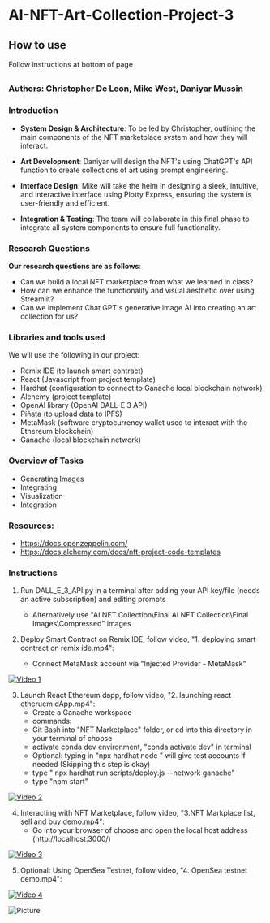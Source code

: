 # AI-NFT-Art-Collection-Project-3

## How to use
Follow instructions at bottom of page
##
### Authors: Christopher De Leon, Mike West, Daniyar Mussin

### Introduction

* **System Design & Architecture**: To be led by Christopher, outlining the main components of the NFT marketplace system and how they will interact.

* **Art Development**:  Daniyar will design the NFT's using ChatGPT's API function to create collections of art using prompt engineering.

* **Interface Design**: Mike will take the helm in designing a sleek, intuitive, and interactive interface using Plotty Express, ensuring the system is user-friendly and efficient.

* **Integration & Testing**: The team will collaborate in this final phase to integrate all system components to ensure full functionality.
  
### Research Questions
**Our research questions are as follows**:
* Can we build a local NFT marketplace from what we learned in class?
* How can we enhance the functionality and visual aesthetic over using Streamlit?
* Can we implement Chat GPT's generative image AI into creating an art collection for us?

### Libraries and tools used
We will use the following in our project:
- Remix IDE (to launch smart contract)
- React (Javascript from project template)
- Hardhat (configuration to connect to Ganache local blockchain network)
- Alchemy (project template)
- OpenAI library (OpenAI DALL-E 3 API)
- Piñata (to upload data to IPFS)
- MetaMask (software cryptocurrency wallet used to interact with the Ethereum blockchain)
- Ganache (local blockchain network)

### Overview of Tasks
* Generating Images
* Integrating 
* Visualization
* Integration

### Resources:
- https://docs.openzeppelin.com/
- https://docs.alchemy.com/docs/nft-project-code-templates

### Instructions

1. Run DALL_E_3_API.py in a terminal after adding your API key/file (needs an active subscription) and editing prompts
   - Alternatively use "AI NFT Collection\Final AI NFT Collection\Final Images\Compressed" images
     
2. Deploy Smart Contract on Remix IDE, follow video, "1. deploying smart contract on remix ide.mp4":
   - Connect MetaMask account via "Injected Provider - MetaMask"
   
[![Video 1](https://github.com/Chrisdeleon91/AI-NFT-Art-Collection-Project-3/assets/22796940/1eb92477-8945-441b-9404-f5d17fa67dfb)](https://www.youtube.com/watch?v=4eIgUi2RgRo "Video 1")

3. Launch React Ethereum dapp, follow video, "2. launching react etheruem dApp.mp4":
   - Create a Ganache workspace
   - commands:
   - Git Bash into "NFT Marketplace" folder, or cd into this directory in your terminal of choose
   - activate conda dev environment, "conda activate dev" in terminal
   - Optional: typing in "npx hardhat node " will give test accounts if needed (Skipping this step is okay)
   - type " npx hardhat run scripts/deploy.js --network ganache"
   - type "npm start"

[![Video 2](https://github.com/Chrisdeleon91/AI-NFT-Art-Collection-Project-3/assets/22796940/b7183d8f-09a9-4d14-9aae-93e88323e232)](https://www.youtube.com/watch?v=0cLeM9Q-NNM "Video 2")

4. Interacting with NFT Marketplace, follow video, "3.NFT Markplace list, sell and buy demo.mp4":
   - Go into your browser of choose and open the local host address (http://localhost:3000/)
     
[![Video 3](https://github.com/Chrisdeleon91/AI-NFT-Art-Collection-Project-3/assets/22796940/8bd87b2e-55b6-4d48-bebd-3e5ef532002e)](https://www.youtube.com/watch?v=Xn2e7hKJZdM "Video 3")

5. Optional: Using OpenSea Testnet, follow video, "4. OpenSea testnet demo.mp4":

[![Video 4](https://github.com/Chrisdeleon91/AI-NFT-Art-Collection-Project-3/assets/22796940/a0463ee2-f3bc-4a74-88a5-d10e34c24d27)](https://www.youtube.com/watch?v=3nxnQBoH5zE "Video 4")

![Picture](https://www.columbia.edu/content/themes/custom/columbia/assets/img/cu-header.svg)
